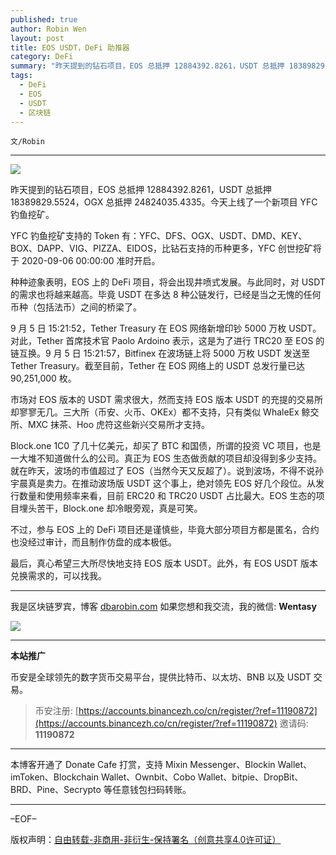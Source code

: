 ```yaml
---
published: true
author: Robin Wen
layout: post
title: EOS USDT，DeFi 助推器
category: DeFi
summary: "昨天提到的钻石项目，EOS 总抵押 12884392.8261，USDT 总抵押 18389829.5524，OGX 总抵押 24824035.4335。今天上线了一个新项目 YFC 钓鱼挖矿。YFC 钓鱼挖矿支持的 Token 有：YFC、DFS、OGX、USDT、DMD、KEY、BOX、DAPP、VIG、PIZZA、EIDOS，比钻石支持的币种更多，YFC 创世挖矿将于 2020-09-06 00:00:00 准时开启。不过，参与 EOS 上的 DeFi 项目还是谨慎些，毕竟大部分项目方都是匿名，合约也没经过审计，而且制作仿盘的成本极低。最后，真心希望三大所尽快地支持 EOS 版本 USDT。有 EOS USDT 版本兑换需求的，可以找我。"
tags:
  - DeFi
  - EOS
  - USDT
  - 区块链
---
```


`文/Robin`

***

![](https://cdn.dbarobin.com/lhalt2b.png)

昨天提到的钻石项目，EOS 总抵押 12884392.8261，USDT 总抵押 18389829.5524，OGX 总抵押 24824035.4335。今天上线了一个新项目 YFC 钓鱼挖矿。

YFC 钓鱼挖矿支持的 Token 有：YFC、DFS、OGX、USDT、DMD、KEY、BOX、DAPP、VIG、PIZZA、EIDOS，比钻石支持的币种更多，YFC 创世挖矿将于 2020-09-06 00:00:00 准时开启。

种种迹象表明，EOS 上的 DeFi 项目，将会出现井喷式发展。与此同时，对 USDT 的需求也将越来越高。毕竟 USDT 在多达 8 种公链发行，已经是当之无愧的任何币种（包括法币）之间的桥梁了。

9 月 5 日 15:21:52，Tether Treasury 在 EOS 网络新增印钞 5000 万枚 USDT。对此，Tether 首席技术官 Paolo Ardoino 表示，这是为了进行 TRC20 至 EOS 的链互换。9 月 5 日 15:21:57，Bitfinex 在波场链上将 5000 万枚 USDT 发送至 Tether Treasury。截至目前，Tether 在 EOS 网络上的 USDT 总发行量已达 90,251,000 枚。

市场对 EOS 版本的 USDT 需求很大，然而支持 EOS 版本 USDT 的充提的交易所却寥寥无几。三大所（币安、火币、OKEx）都不支持，只有类似 WhaleEx 鲸交所、MXC 抹茶、Hoo 虎符这些新兴交易所才支持。

Block.one 1C0 了几十亿美元，却买了 BTC 和国债，所谓的投资 VC 项目，也是一大堆不知道做什么的公司。真正为 EOS 生态做贡献的项目却没得到多少支持。就在昨天，波场的市值超过了 EOS（当然今天又反超了）。说到波场，不得不说孙宇晨真是卖力。在推动波场版 USDT 这个事上，绝对领先 EOS 好几个段位。从发行数量和使用频率来看，目前 ERC20 和 TRC20 USDT 占比最大。EOS 生态的项目埋头苦干，Block.one 却冷眼旁观，真是可笑。

不过，参与 EOS 上的 DeFi 项目还是谨慎些，毕竟大部分项目方都是匿名，合约也没经过审计，而且制作仿盘的成本极低。

最后，真心希望三大所尽快地支持 EOS 版本 USDT。此外，有 EOS USDT 版本兑换需求的，可以找我。

***

我是区块链罗宾，博客 [dbarobin.com](https://dbarobin.com/)
如果您想和我交流，我的微信: **Wentasy**

![](https://cdn.dbarobin.com/v4yywe2.png)

***

**本站推广**

币安是全球领先的数字货币交易平台，提供比特币、以太坊、BNB 以及 USDT 交易。

> 币安注册: [https://accounts.binancezh.co/cn/register/?ref=11190872](https://accounts.binancezh.co/cn/register/?ref=11190872)
> 邀请码: **11190872**

***

本博客开通了 Donate Cafe 打赏，支持 Mixin Messenger、Blockin Wallet、imToken、Blockchain Wallet、Ownbit、Cobo Wallet、bitpie、DropBit、BRD、Pine、Secrypto 等任意钱包扫码转账。

<center>
    <div class="--donate-button"
         data-button-id="f8b9df0d-af9a-460d-8258-d3f435445075"
    ></div>
</center>

***

–EOF–

版权声明：[自由转载-非商用-非衍生-保持署名（创意共享4.0许可证）](http://creativecommons.org/licenses/by-nc-nd/4.0/deed.zh)